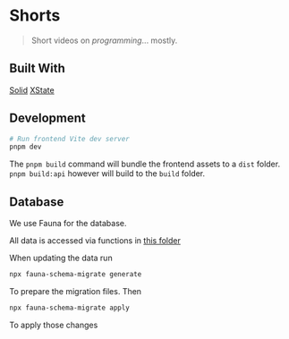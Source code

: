 # Shorts

> Short videos on _programming_... mostly.

## Built With

[Solid](https://solidjs.com)
[XState](https://xstate.js.org)

## Development 

```bash
# Run frontend Vite dev server
pnpm dev
```

The `pnpm build` command will bundle the frontend assets to a `dist` folder. `pnpm build:api` however will build to the `build` folder. 

## Database

We use Fauna for the database.

All data is accessed via functions in [this folder](./fauna/functions)

When updating the data run

```bash
npx fauna-schema-migrate generate
```

To prepare the migration files. Then

```bash
npx fauna-schema-migrate apply
```

To apply those changes